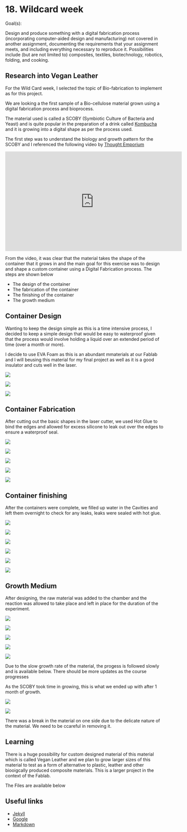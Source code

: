# 18. Wildcard week

Goal(s):

Design and produce something with a digital fabrication process (incorporating computer-aided design and manufacturing) not covered in another assignment, documenting the requirements that your assignment meets, and including everything necessary to reproduce it. Possibilities include (but are not limited to) composites, textiles, biotechnology, robotics, folding, and cooking.

## Research into Vegan Leather

For the Wild Card week, I selected the topic of Bio-fabrication to implement as for this project.

We are looking a the first sample of a Bio-cellulose material grown using a digital fabrication process and bioprocess.

The material used is called a SCOBY (Symbiotic Culture of Bacteria and Yeast) and is quite popular in the preparation of a drink called [Kombucha](https://en.wikipedia.org/wiki/Kombucha) and it is growing into a digital shape as per the process used.

The first step was to understand the biology and growth pattern for the SCOBY and I referenced the following video by [Thought Emporium](https://www.youtube.com/channel/UCV5vCi3jPJdURZwAOO_FNfQ)

<iframe width="560" height="315" src="https://www.youtube.com/embed/Ds8ZFzOwGeI" frameborder="0" allow="accelerometer; autoplay; encrypted-media; gyroscope; picture-in-picture" allowfullscreen></iframe>

From the video, it was clear that the material takes the shape of the container that it grows in and the main goal for this exercise was to design and shape a custom container using a Digital Fabrication process. The steps are shown below

- The design of the container
- The fabrication of the container
- The finishing of the container
- The growth medium

## Container Design

Wanting to keep the design simple as this is a time intensive process, I decided to keep a simple design that would be easy to waterproof given that the process would involve holding a liquid over an extended period of time (over a month or more).

I decide to use EVA Foam as this is an abundant mmaterials at our Fablab and I will beusing this material for my final project as well as it is a good insulator and cuts well in the laser.

![](../images/week18/C1.JPG)

![](../images/week18/C2.JPG)

![](../images/week18/C3.jpg)

## Container Fabrication

After cutting out the basic shapes in the laser cutter, we used Hot Glue to bind the edges and allowed for excess silicone to leak out over the edges to ensure a waterproof seal.

![](../images/week18/F1.jpg)

![](../images/week18/F2.jpg)

![](../images/week18/F3.jpg)

![](../images/week18/F4.jpg)

![](../images/week18/F5.jpg)

## Container finishing

After the containers were complete, we filled up water in the Cavities and left them overnight to check for any leaks, leaks were sealed with hot glue.

![](../images/week18/L1.jpg)

![](../images/week18/L2.jpg)

![](../images/week18/L3.jpg)

![](../images/week18/L4.jpg)

![](../images/week18/L5.jpg)

![](../images/week18/L6.jpg)

## Growth Medium

After designing, the raw material was added to the chamber and the reaction was allowed to take place and left in place for the duration of the experiment.

![](../images/week18/B1.jpg)

![](../images/week18/B2.jpg)

![](../images/week18/B3.jpg)

![](../images/week18/B4.jpg)

![](../images/week18/B5.jpg)

Due to the slow growth rate of the material, the progess is followed slowly and is available below. There should be more updates as the course progresses

As the SCOBY took time in growing, this is what we ended up with after 1 month of growth.

![](../images/week18/Fin1.jpg)

![](../images/week18/Fin2.jpg)

There was a break in the material on one side due to the delicate nature of the material. We need to be ccareful in removing it.

## Learning

There is a huge possibility for custom designed material of this material which is called Vegan Leather and we plan to grow larger sizes of this material to test as a form of alternative to plastic, leather and other biooigcally produced composite materials. This is a larger project in the context of the Fablab.

The Files are available below

## Useful links

- [Jekyll](http://jekyll.org)
- [Google](http://google.com)
- [Markdown](https://en.wikipedia.org/wiki/Markdown)